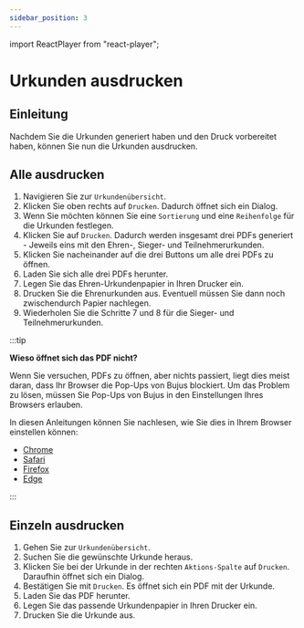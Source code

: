 ```yaml
---
sidebar_position: 3
---
```


import ReactPlayer from "react-player";

# Urkunden ausdrucken

<!--

<div className="video__wrapper">
  <ReactPlayer
    className="video__player"
    controls
    config={{
      file: {
        attributes: {
          poster:
            "https://uploads-ssl.webflow.com/60cb8d6c93a6a6dfa3b7f24564345e1514a8f53d8aad199e_school-instructions-video-thumbnail.jpg",
        },
      },
    }}
    height="100%"
    url="https://storage.googleapis.com/files.school-app.bujus.de/school-instructions-v2-compressed.mp4"
    width="100%"
  />
</div>
­{" "} -->

## Einleitung

Nachdem Sie die Urkunden generiert haben und den Druck vorbereitet haben, können Sie nun die Urkunden ausdrucken.
  
## Alle ausdrucken

1. Navigieren Sie zur `Urkundenübersicht`.
2. Klicken Sie oben rechts auf `Drucken`. Dadurch öffnet sich ein Dialog.
3. Wenn Sie möchten können Sie eine `Sortierung` und eine `Reihenfolge` für die Urkunden festlegen.
4. Klicken Sie auf `Drucken`. Dadurch werden insgesamt drei PDFs generiert - Jeweils eins mit den Ehren-, Sieger- und Teilnehmerurkunden.
5. Klicken Sie nacheinander auf die drei Buttons um alle drei PDFs zu öffnen.
6. Laden Sie sich alle drei PDFs herunter.
7. Legen Sie das Ehren-Urkundenpapier in Ihren Drucker ein.
8. Drucken Sie die Ehrenurkunden aus. Eventuell müssen Sie dann noch zwischendurch Papier nachlegen.
9. Wiederholen Sie die Schritte 7 und 8 für die Sieger- und Teilnehmerurkunden.

:::tip

**Wieso öffnet sich das PDF nicht?**

Wenn Sie versuchen, PDFs zu öffnen, aber nichts passiert, liegt dies meist daran, dass Ihr Browser die Pop-Ups von Bujus blockiert. Um das Problem zu lösen, müssen Sie Pop-Ups von Bujus in den Einstellungen Ihres Browsers erlauben.

In diesen Anleitungen können Sie nachlesen, wie Sie dies in Ihrem Browser einstellen können:

- [Chrome](https://www.avg.com/de/signal/how-to-block-allow-chrome-pop-ups)
- [Safari](https://www.avg.com/de/signal/how-to-block-allow-safari-pop-ups)
- [Firefox](https://www.avg.com/de/signal/firefox-popups-allow-block)
- [Edge](https://www.avg.com/de/signal/allow-block-popups-ie-edge)

:::

## Einzeln ausdrucken

1. Gehen Sie zur `Urkundenübersicht`.
2. Suchen Sie die gewünschte Urkunde heraus.
3. Klicken Sie bei der Urkunde in der rechten `Aktions-Spalte` auf `Drucken`. Daraufhin öffnet sich ein Dialog.
4. Bestätigen Sie mit `Drucken`. Es öffnet sich ein PDF mit der Urkunde.
5. Laden Sie das PDF herunter.
6. Legen Sie das passende Urkundenpapier in Ihren Drucker ein.
7. Drucken Sie die Urkunde aus.
